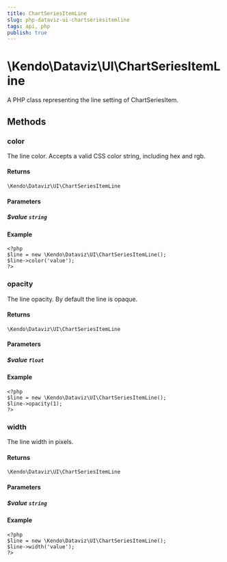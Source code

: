 ```yaml
---
title: ChartSeriesItemLine
slug: php-dataviz-ui-chartseriesitemline
tags: api, php
publish: true
---
```


# \Kendo\Dataviz\UI\ChartSeriesItemLine

A PHP class representing the line setting of ChartSeriesItem.


## Methods

### color
The line color. Accepts a valid CSS color string, including hex and rgb.

#### Returns
`\Kendo\Dataviz\UI\ChartSeriesItemLine`

#### Parameters

##### $value `string`



#### Example 
    <?php
    $line = new \Kendo\Dataviz\UI\ChartSeriesItemLine();
    $line->color('value');
    ?>

### opacity
The line opacity. By default the line is opaque.

#### Returns
`\Kendo\Dataviz\UI\ChartSeriesItemLine`

#### Parameters

##### $value `float`



#### Example 
    <?php
    $line = new \Kendo\Dataviz\UI\ChartSeriesItemLine();
    $line->opacity(1);
    ?>

### width
The line width in pixels.

#### Returns
`\Kendo\Dataviz\UI\ChartSeriesItemLine`

#### Parameters

##### $value `string`



#### Example 
    <?php
    $line = new \Kendo\Dataviz\UI\ChartSeriesItemLine();
    $line->width('value');
    ?>

